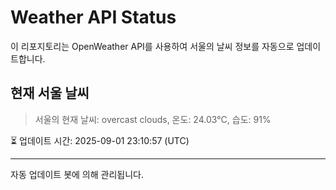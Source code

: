 
# Weather API Status

이 리포지토리는 OpenWeather API를 사용하여 서울의 날씨 정보를 자동으로 업데이트합니다.

## 현재 서울 날씨
> 서울의 현재 날씨: overcast clouds, 온도: 24.03°C, 습도: 91%

⏳ 업데이트 시간: 2025-09-01 23:10:57 (UTC)

---
자동 업데이트 봇에 의해 관리됩니다.
